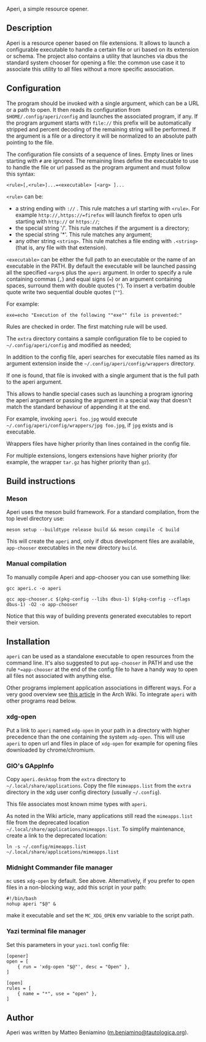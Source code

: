Aperi, a simple resource opener.

## Description

Aperi is a resource opener based on file extensions. It allows to launch a
configurable executable to handle a certain file or uri based on its extension
or schema. The project also contains a utility that launches via dbus the
standard system chooser for opening a file: the common use case it to associate
this utility to all files without a more specific association.

## Configuration

The program should be invoked with a single argument, which can be a URL or a
path to open. It then reads its configuration from `$HOME/.config/aperi/config`
and launches the associated program, if any. If the program argument starts
with `file://` this prefix will be automatically stripped and percent decoding
of the remaining string will be performed. If the argument is a file or a
directory it will be normalized to an absolute path pointing to the file.

The configuration file consists of a sequence of lines. Empty lines or lines
starting with `#` are ignored. The remaining lines define the executable to use
to handle the file or url passed as the program argument and must follow this
syntax:

`<rule>[,<rule>]...=<executable> [<arg> ]...`

`<rule>` can be:

 * a string ending with `://` . This rule matches a url starting with `<rule>`.
   For example `http://,https://=firefox` will launch firefox to open urls
   starting with `http://` or `https://`;
 * the special string '/'. This rule matches if the argument is a directory;
 * the special string '\*'. This rule matches any argument;
 * any other string `<string>`. This rule matches a file ending with
   `.<string>` (that is, any file with that extension).

`<executable>` can be either the full path to an executable or the name of an
executable in the PATH. By default the executable will be launched passing all
the specified `<arg>`s plus the `aperi` argument.
In order to specify a rule containing commas (`,`) and equal signs (`=`) or an
argument containing spaces, surround them with double quotes (`"`).
To insert a verbatim double quote write two sequential double quotes (`""`).

For example:
```
exe=echo "Execution of the following ""exe"" file is prevented:"
```

Rules are checked in order. The first matching rule will be used.

The `extra` directory contains a sample configuration file to be copied to
`~/.config/aperi/config` and modified as needed;

In addition to the config file, aperi searches for executable files named as
its argument extension inside the `~/.config/aperi/config/wrappers` directory.

If one is found, that file is invoked with a single argument that is the full
path to the aperi argument.

This allows to handle special cases such as launching a program ignoring the
aperi argument or passing the argument in a special way that doesn't match the
standard behaviour of appending it at the end.

For example, invoking `aperi foo.jpg` would execute
`~/.config/aperi/config/wrappers/jpg foo.jpg`, if `jpg` exists and is
executable.

Wrappers files have higher priority than lines contained in the config file.

For multiple extensions, longers extensions have higher priority (for example,
the wrapper `tar.gz` has higher priority than `gz`).

## Build instructions

### Meson

Aperi uses the meson build framework. For a standard compilation, from the top
level directory use:

`meson setup --buildtype release build && meson compile -C build`

This will create the `aperi` and, only if dbus development files are available,
`app-chooser` executables in the new directory `build`.

### Manual compilation

To manually compile Aperi and app-chooser you can use something like:

`gcc aperi.c -o aperi`

`gcc app-chooser.c $(pkg-config --libs dbus-1) $(pkg-config --cflags dbus-1) -O2 -o app-chooser`

Notice that this way of building prevents generated executables to report
their version.

## Installation

`aperi` can be used as a standalone executable to open resources from the
command line. It's also suggested to put `app-chooser` in PATH and use the rule
`*=app-chooser` at the end of the config file to have a handy way to open all
files not associated with anything else.

Other programs implement application associations in different ways.
For a very good overview see [this
article](https://wiki.archlinux.org/title/Default_applications) in the Arch
Wiki. To integrate `aperi` with other programs read below.

### xdg-open

Put a link to `aperi` named `xdg-open` in your path in a directory with higher
precedence than the one containing the system `xdg-open`. This will use `aperi`
to open url and files in place of `xdg-open` for example for opening files
downloaded by chrome/chromium.

### GIO's GAppInfo

Copy `aperi.desktop` from the `extra` directory to `~/.local/share/applications`.
Copy the file `mimeapps.list` from the `extra` directory in the xdg user config
directory (usually `~/.config`).

This file associates most known mime types with `aperi`.

As noted in the Wiki article, many applications still read the `mimeapps.list` file
from the deprecated location `~/.local/share/applications/mimeapps.list`.
To simplify maintenance, create a link to the deprecated location:

```
ln -s ~/.config/mimeapps.list ~/.local/share/applications/mimeapps.list
```

### Midnight Commander file manager

`mc` uses `xdg-open` by default. See above. Alternatively, if you prefer to open
files in a non-blocking way, add this script in your path:

```
#!/bin/bash
nohup aperi "$@" &
```

make it executable and set the `MC_XDG_OPEN` env variable to the script path.

### Yazi terminal file manager

Set this parameters in your `yazi.toml` config file:

```
[opener]
open = [
    { run = 'xdg-open "$@"', desc = "Open" },
]

[open]
rules = [
    { name = "*", use = "open" },
]
```

## Author

Aperi was written by Matteo Beniamino (m.beniamino@tautologica.org).
